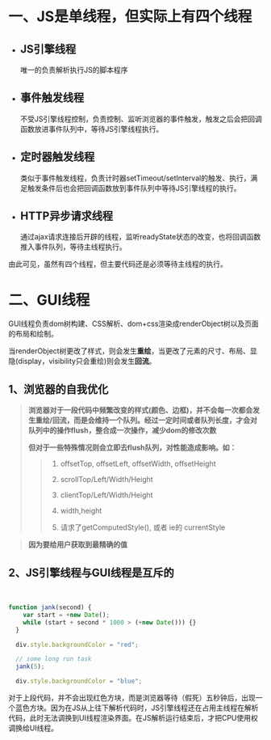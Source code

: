 # 一、JS是单线程，但实际上有四个线程

* ## **JS引擎线程**

  唯一的负责解析执行JS的脚本程序

* ## **事件触发线程**

  不受JS引擎线程控制，负责控制、监听浏览器的事件触发，触发之后会把回调函数放进事件队列中，等待JS引擎线程执行。

* ## **定时器触发线程**

  类似于事件触发线程，负责计时器setTimeout/setInterval的触发、执行，满足触发条件后也会把回调函数放到事件队列中等待JS引擎线程的执行。

* ## **HTTP异步请求线程**

  通过ajax请求连接后开辟的线程，监听readyState状态的改变，也将回调函数推入事件队列，等待主线程执行。

由此可见，虽然有四个线程，但主要代码还是必须等待主线程的执行。



# 二、GUI线程

​	GUI线程负责dom树构建、CSS解析、dom+css渲染成renderObject树以及页面的布局和绘制。

​	当renderObject树更改了样式，则会发生**重绘**，当更改了元素的尺寸、布局、显隐(display，visibility只会重绘)则会发生**回流**。

## 	1、浏览器的自我优化

> ​	**浏览器对于一段代码中频繁改变的样式(颜色、边框)，并不会每一次都会发生重绘/回流，而是会维持一个队列。经过一定时间或者队列长度，才会对队列中的操作flush，整合成一次操作，减少dom的修改次数**
>
> ​	**但对于一些特殊情况则会立即去flush队列，对性能造成影响。如：**
>
> > 1. offsetTop, offsetLeft, offsetWidth, offsetHeight
> >
> > 2. scrollTop/Left/Width/Height
> > 3. clientTop/Left/Width/Height
> > 4. width,height
> > 5. 请求了getComputedStyle(), 或者 ie的 currentStyle

> **因为要给用户获取到最精确的值**

## 2、JS引擎线程与GUI线程是互斥的

​	

```javascript
function jank(second) {
    var start = +new Date();
    while (start + second * 1000 > (+new Date())) {}
  }

  div.style.backgroundColor = "red";

  // some long run task
  jank(5);

  div.style.backgroundColor = "blue";
```

​	对于上段代码，并不会出现红色方块，而是浏览器等待（假死）五秒钟后，出现一个蓝色方块。因为在JS从上往下解析代码时，JS引擎线程还在占用主线程在解析代码，此时无法调换到UI线程渲染界面。在JS解析运行结束后，才把CPU使用权调换给UI线程。

